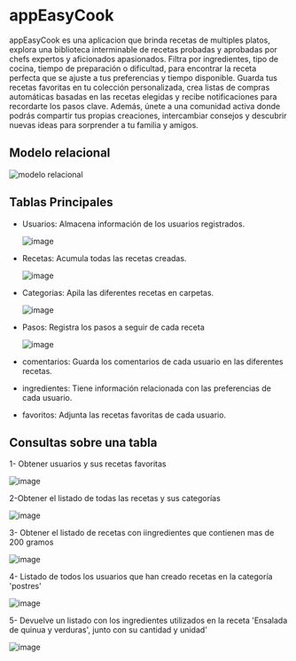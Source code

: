 # appEasyCook
appEasyCook es una aplicacion que brinda recetas de multiples platos, explora una biblioteca interminable de recetas probadas y aprobadas por chefs expertos y aficionados apasionados. Filtra por ingredientes, tipo de cocina, tiempo de preparación o dificultad, para encontrar la receta perfecta que se ajuste a tus preferencias y tiempo disponible. Guarda tus recetas favoritas en tu colección personalizada, crea listas de compras automáticas basadas en las recetas elegidas y recibe notificaciones para recordarte los pasos clave. Además, únete a una comunidad activa donde podrás compartir tus propias creaciones, intercambiar consejos y descubrir nuevas ideas para sorprender a tu familia y amigos.

## Modelo relacional
![modelo relacional](https://github.com/fiorellabravo/appEasyCook/assets/173078906/8a67c574-b38f-4bb1-b1de-17b87a90804d)


## Tablas Principales
- Usuarios: Almacena información de los usuarios registrados.




  ![image](https://github.com/user-attachments/assets/3d595718-4b7b-44fb-a578-58c51dbf703d)




- Recetas: Acumula todas las recetas creadas.




  ![image](https://github.com/user-attachments/assets/7969a4b1-368e-43cd-b0bc-08f7294d1d8f)




- Categorias: Apila las diferentes recetas en carpetas.




  ![image](https://github.com/user-attachments/assets/e976525f-f325-48ad-9281-1c41c28c3b90)


  
- Pasos: Registra los pasos a seguir de cada receta




  ![image](https://github.com/user-attachments/assets/01aa9f0d-1b9d-45b2-8f4f-169c777fb7f2)

















- comentarios: Guarda los comentarios de cada usuario en las diferentes recetas.
- ingredientes: Tiene información relacionada con las preferencias de cada usuario.
- favoritos: Adjunta las recetas favoritas de cada usuario.

## Consultas sobre una tabla
1- Obtener usuarios y sus recetas favoritas




![image](https://github.com/user-attachments/assets/7fd1ae0c-94d3-4884-98ef-942b187bc2ab)




2-Obtener el listado de todas las recetas y sus categorías




![image](https://github.com/user-attachments/assets/b9d38441-3bd6-498b-87cb-88f7e08ef58d)




3- Obtener el listado de recetas con iingredientes que contienen mas de 200 gramos




![image](https://github.com/user-attachments/assets/0a3eec2b-30bb-4c77-bf64-ef3f88518d1e)




4- Listado de todos los usuarios que han creado recetas en la categoría 'postres'




![image](https://github.com/user-attachments/assets/2e8de7c3-e18a-4062-a3b5-c0c3b5264fb7)




5- Devuelve un listado con los ingredientes utilizados en la receta 'Ensalada de quinua y verduras', junto con su cantidad y unidad'




![image](https://github.com/user-attachments/assets/c207e1e5-549f-4dae-b3ca-18ae8f39414d)

